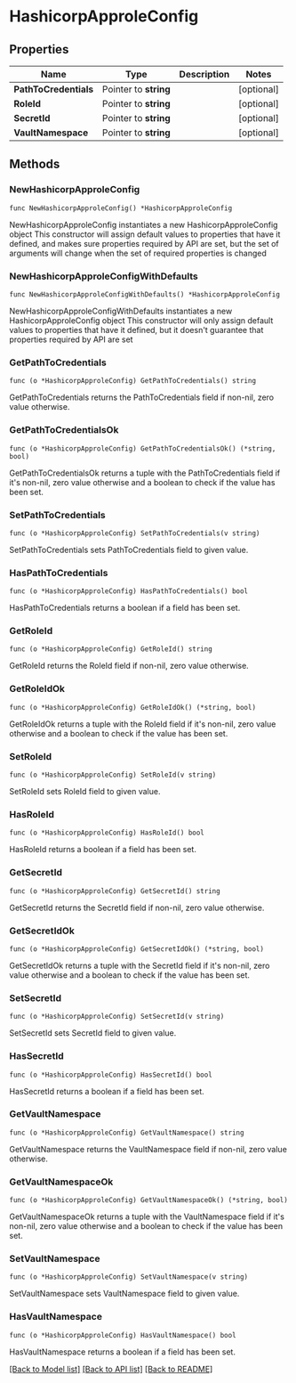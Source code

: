 # HashicorpApproleConfig

## Properties

Name | Type | Description | Notes
------------ | ------------- | ------------- | -------------
**PathToCredentials** | Pointer to **string** |  | [optional] 
**RoleId** | Pointer to **string** |  | [optional] 
**SecretId** | Pointer to **string** |  | [optional] 
**VaultNamespace** | Pointer to **string** |  | [optional] 

## Methods

### NewHashicorpApproleConfig

`func NewHashicorpApproleConfig() *HashicorpApproleConfig`

NewHashicorpApproleConfig instantiates a new HashicorpApproleConfig object
This constructor will assign default values to properties that have it defined,
and makes sure properties required by API are set, but the set of arguments
will change when the set of required properties is changed

### NewHashicorpApproleConfigWithDefaults

`func NewHashicorpApproleConfigWithDefaults() *HashicorpApproleConfig`

NewHashicorpApproleConfigWithDefaults instantiates a new HashicorpApproleConfig object
This constructor will only assign default values to properties that have it defined,
but it doesn't guarantee that properties required by API are set

### GetPathToCredentials

`func (o *HashicorpApproleConfig) GetPathToCredentials() string`

GetPathToCredentials returns the PathToCredentials field if non-nil, zero value otherwise.

### GetPathToCredentialsOk

`func (o *HashicorpApproleConfig) GetPathToCredentialsOk() (*string, bool)`

GetPathToCredentialsOk returns a tuple with the PathToCredentials field if it's non-nil, zero value otherwise
and a boolean to check if the value has been set.

### SetPathToCredentials

`func (o *HashicorpApproleConfig) SetPathToCredentials(v string)`

SetPathToCredentials sets PathToCredentials field to given value.

### HasPathToCredentials

`func (o *HashicorpApproleConfig) HasPathToCredentials() bool`

HasPathToCredentials returns a boolean if a field has been set.

### GetRoleId

`func (o *HashicorpApproleConfig) GetRoleId() string`

GetRoleId returns the RoleId field if non-nil, zero value otherwise.

### GetRoleIdOk

`func (o *HashicorpApproleConfig) GetRoleIdOk() (*string, bool)`

GetRoleIdOk returns a tuple with the RoleId field if it's non-nil, zero value otherwise
and a boolean to check if the value has been set.

### SetRoleId

`func (o *HashicorpApproleConfig) SetRoleId(v string)`

SetRoleId sets RoleId field to given value.

### HasRoleId

`func (o *HashicorpApproleConfig) HasRoleId() bool`

HasRoleId returns a boolean if a field has been set.

### GetSecretId

`func (o *HashicorpApproleConfig) GetSecretId() string`

GetSecretId returns the SecretId field if non-nil, zero value otherwise.

### GetSecretIdOk

`func (o *HashicorpApproleConfig) GetSecretIdOk() (*string, bool)`

GetSecretIdOk returns a tuple with the SecretId field if it's non-nil, zero value otherwise
and a boolean to check if the value has been set.

### SetSecretId

`func (o *HashicorpApproleConfig) SetSecretId(v string)`

SetSecretId sets SecretId field to given value.

### HasSecretId

`func (o *HashicorpApproleConfig) HasSecretId() bool`

HasSecretId returns a boolean if a field has been set.

### GetVaultNamespace

`func (o *HashicorpApproleConfig) GetVaultNamespace() string`

GetVaultNamespace returns the VaultNamespace field if non-nil, zero value otherwise.

### GetVaultNamespaceOk

`func (o *HashicorpApproleConfig) GetVaultNamespaceOk() (*string, bool)`

GetVaultNamespaceOk returns a tuple with the VaultNamespace field if it's non-nil, zero value otherwise
and a boolean to check if the value has been set.

### SetVaultNamespace

`func (o *HashicorpApproleConfig) SetVaultNamespace(v string)`

SetVaultNamespace sets VaultNamespace field to given value.

### HasVaultNamespace

`func (o *HashicorpApproleConfig) HasVaultNamespace() bool`

HasVaultNamespace returns a boolean if a field has been set.


[[Back to Model list]](../README.md#documentation-for-models) [[Back to API list]](../README.md#documentation-for-api-endpoints) [[Back to README]](../README.md)


